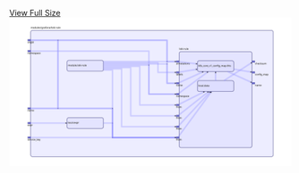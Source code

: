 [View Full Size](https://raw.githubusercontent.com/mingfang/terraform-k8s-modules/master/modules/grafana/loki-rule/diagram.svg?sanitize=true)<img src="diagram.svg"/>

